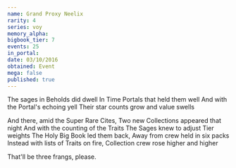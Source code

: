 ```yaml
---
name: Grand Proxy Neelix
rarity: 4
series: voy
memory_alpha:
bigbook_tier: 7
events: 25
in_portal:
date: 03/10/2016
obtained: Event
mega: false
published: true
---
```


The sages in Beholds did dwell
In Time Portals that held them well
And with the Portal's echoing yell
Their star counts grow and value swells

And there, amid the Super Rare Cites,
Two new Collections appeared that night
And with the counting of the Traits
The Sages knew to adjust Tier weights
The Holy Big Book led them back,
Away from crew held in six packs
Instead with lists of Traits on fire,
Collection crew rose higher and higher

That'll be three frangs, please.

